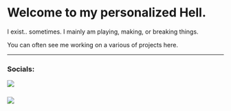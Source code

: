 # Welcome to my personalized Hell.

I exist.. sometimes. I mainly am playing, making, or breaking things. 

You can often see me working on a various of projects here.
____

### Socials:

![](https://img.shields.io/badge/Discord:-Zethical-7289da)
###
[![](https://img.shields.io/badge/Twitter:-Cooljackup-blue)](https://twitter.com/Cooljackup)
